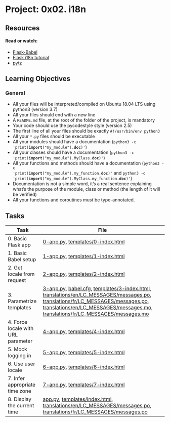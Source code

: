 # Project: 0x02. i18n

## Resources

#### Read or watch:

* [Flask-Babel](https://intranet.alxswe.com/rltoken/fBpGjDt2BFuBFiz-jwublQ)
* [Flask i18n tutorial](https://intranet.alxswe.com/rltoken/RtGz7pI7TKnYqrMMG9rWMg)
* [pytz](https://intranet.alxswe.com/rltoken/9ocHNLN1lSTW3ioCNGCzbA)

## Learning Objectives

### General

* All your files will be interpreted/compiled on Ubuntu 18.04 LTS using python3 (version 3.7)
* All your files should end with a new line
* A <code>README.md</code> file, at the root of the folder of the project, is mandatory
* Your code should use the pycodestyle style (version 2.5)
* The first line of all your files should be exactly <code>#!/usr/bin/env python3</code>
* All your <code>*.py</code> files should be executable
* All your modules should have a documentation (<code>python3 -c 'print(__import__("my_module").__doc__)'</code>)
* All your classes should have a documentation (<code>python3 -c 'print(__import__("my_module").MyClass.__doc__)'</code>)
* All your functions and methods should have a documentation (<code>python3 -c 'print(__import__("my_module").my_function.__doc__)'</code> and <code>python3 -c 'print(__import__("my_module").MyClass.my_function.__doc__)'</code>)
* Documentation is not a simple word, it’s a real sentence explaining what’s the purpose of the module, class or method (the length of it will be verified)
* All your functions and coroutines must be type-annotated.


## Tasks

| Task                               | File                                                                                                                                                                                                                                                                                                                                                                                                                                                         |
|------------------------------------|--------------------------------------------------------------------------------------------------------------------------------------------------------------------------------------------------------------------------------------------------------------------------------------------------------------------------------------------------------------------------------------------------------------------------------------------------------------|
| 0. Basic Flask app                 | [0-app.py](./0-app.py), [templates/0-index.html](./templates/0-index.html)                                                                                                                                                                                                                                                                                                                                                                                   |
| 1. Basic Babel setup               | [1-app.py](./1-app.py), [templates/1-index.html](./templates/1-index.html)                                                                                                                                                                                                                                                                                                                                                                                   |
| 2. Get locale from request         | [2-app.py](./2-app.py), [templates/2-index.html](./templates/2-index.html)                                                                                                                                                                                                                                                                                                                                                                                   |
| 3. Parametrize templates           | [3-app.py](./3-app.py), [babel.cfg](./babel.cfg), [templates/3-index.html](./templates/3-index.html), [translations/en/LC_MESSAGES/messages.po](./translations/en/LC_MESSAGES/messages.po), [translations/fr/LC_MESSAGES/messages.po](./translations/fr/LC_MESSAGES/messages.po), [translations/en/LC_MESSAGES/messages.mo](./translations/en/LC_MESSAGES/messages.mo), [translations/fr/LC_MESSAGES/messages.mo](./translations/fr/LC_MESSAGES/messages.mo) |
| 4. Force locale with URL parameter | [4-app.py](./4-app.py), [templates/4-index.html](./templates/4-index.html)                                                                                                                                                                                                                                                                                                                                                                                   |
| 5. Mock logging in                 | [5-app.py](./5-app.py), [templates/5-index.html](./templates/5-index.html)                                                                                                                                                                                                                                                                                                                                                                                   |
| 6. Use user locale                 | [6-app.py](./6-app.py), [templates/6-index.html](./templates/6-index.html)                                                                                                                                                                                                                                                                                                                                                                                   |
| 7. Infer appropriate time zone     | [7-app.py](./7-app.py), [templates/7-index.html](./templates/7-index.html)                                                                                                                                                                                                                                                                                                                                                                                   |
| 8. Display the current time        | [app.py](./app.py), [templates/index.html](./templates/index.html), [translations/en/LC_MESSAGES/messages.po](./translations/en/LC_MESSAGES/messages.po), [translations/fr/LC_MESSAGES/messages.po](./translations/fr/LC_MESSAGES/messages.po)                                                                                                                                                                                                               |
